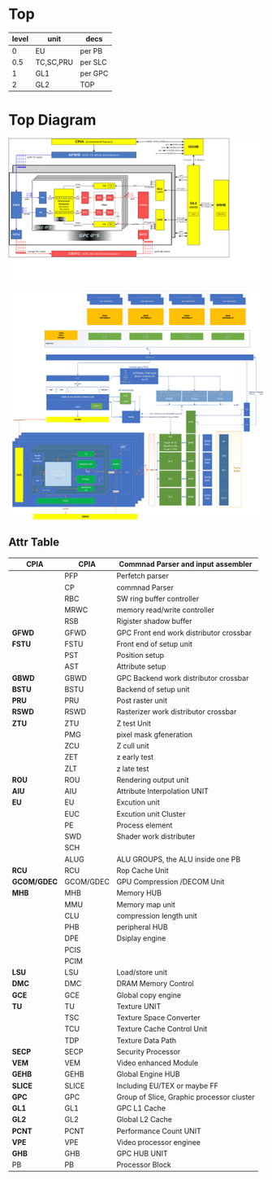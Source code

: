 
# Top

| level | unit      | decs    |
| ----- | --------- | ------- |
| 0     | EU        | per PB  |
| 0.5   | TC,SC,PRU | per SLC |
| 1     | GL1       | per GPC |
| 2     | GL2       | TOP     |~~~~

# Top Diagram

![](./assets/TopDiagram.png)


![](./assets/cmodel_top_diagram.png)

## Attr Table

| **CPIA**      | CPIA      | Commnad Parser and input assembler        |
| ------------------- | --------- | ----------------------------------------- |
|                     | PFP       | Perfetch parser                           |
|                     | CP        | commnad Parser                            |
|                     | RBC       | SW ring buffer controller                 |
|                     | MRWC      | memory read/write controller              |
|                     | RSB       | Rigister shadow buffer                    |
| **GFWD**      | GFWD      | GPC Front end work distributor crossbar   |
| **FSTU**      | FSTU      | Front end of setup unit                   |
|                     | PST       | Position setup                            |
|                     | AST       | Attribute setup                           |
| **GBWD**      | GBWD      | GPC Backend  work distributor crossbar    |
| **BSTU**      | BSTU      | Backend of setup unit                     |
| **PRU**       | PRU       | Post raster unit                          |
| **RSWD**      | RSWD      | Rasterizer work distributor crossbar      |
| **ZTU**       | ZTU       | Z test Unit                               |
|                     | PMG       | pixel mask gfeneration                    |
|                     | ZCU       | Z cull unit                               |
|                     | ZET       | z early test                              |
|                     | ZLT       | z late test                               |
| **ROU**       | ROU       | Rendering output unit                     |
| **AIU**       | AIU       | Attribute Interpolation UNIT              |
| **EU**        | EU        | Excution unit                             |
|                     | EUC       | Excution unit Cluster                     |
|                     | PE        | Process element                           |
|                     | SWD       | Shader work distributer                   |
|                     | SCH       |                                           |
|                     | ALUG      | ALU GROUPS, the ALU inside one PB         |
| **RCU**       | RCU       | Rop Cache Unit                            |
| **GCOM/GDEC** | GCOM/GDEC | GPU Compression /DECOM Unit               |
| **MHB**       | MHB       | Memory HUB                                |
|                     | MMU       | Memory map unit                           |
|                     | CLU       | compression length unit                   |
|                     | PHB       | peripheral HUB                            |
|                     | DPE       | Dsiplay engine                            |
|                     | PCIS      |                                           |
|                     | PCIM      |                                           |
| **LSU**       | LSU       | Load/store unit                           |
| **DMC**       | DMC       | DRAM Memory Control                       |
| **GCE**       | GCE       | Global copy engine                        |
| **TU**        | TU        | Texture UNIT                              |
|                     | TSC       | Texture Space Converter                   |
|                     | TCU       | Texture Cache Control Unit                |
|                     | TDP       | Texture Data Path                         |
| **SECP**      | SECP      | Security Processor                        |
| **VEM**       | VEM       | Video enhanced Module                     |
| **GEHB**      | GEHB      | Global Engine HUB                         |
| **SLICE**     | SLICE     | Including EU/TEX or maybe FF              |
| **GPC**       | GPC       | Group of Slice, Graphic processor cluster |
| **GL1**       | GL1       | GPC L1 Cache                              |
| **GL2**       | GL2       | Global L2 Cache                           |
| **PCNT**      | PCNT      | Performance Count UNIT                    |
| **VPE**       | VPE       | Video processor enginee                   |
| **GHB**       | GHB       | GPC HUB UNIT                              |
| PB                  | PB        | Processor Block                           |
